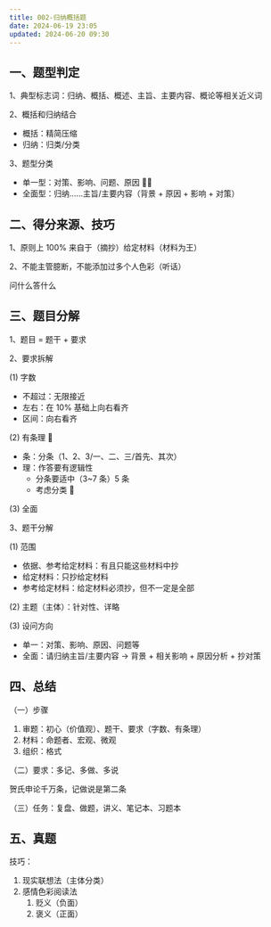 ```yaml
---
title: 002-归纳概括题
date: 2024-06-19 23:05
updated: 2024-06-20 09:30
---
```


## 一、题型判定

1、典型标志词：归纳、概括、概述、主旨、主要内容、概论等相关近义词

2、概括和归纳结合

- 概括：精简压缩
- 归纳：归类/分类

3、题型分类

- 单一型：对策、影响、问题、原因 🌟🌟
- 全面型：归纳……主旨/主要内容（背景 + 原因 + 影响 + 对策）

## 二、得分来源、技巧

1、原则上 100% 来自于（摘抄）给定材料（材料为王）

2、不能主管臆断，不能添加过多个人色彩（听话）

问什么答什么

## 三、题目分解

1、题目 = 题干 + 要求

2、要求拆解

(1) 字数

- 不超过：无限接近
- 左右：在 10% 基础上向右看齐
- 区间：向右看齐

(2) 有条理 🌟

- 条：分条（1、2、3/一、二、三/首先、其次）
- 理：作答要有逻辑性
	- 分条要适中（3~7 条）5 条
	- 考虑分类 🌟

(3) 全面

3、题干分解

(1) 范围

- 依据、参考给定材料：有且只能这些材料中抄
- 给定材料：只抄给定材料
- 参考给定材料：给定材料必须抄，但不一定是全部

(2) 主题（主体）：针对性、详略

(3) 设问方向

- 单一：对策、影响、原因、问题等
- 全面：请归纳主旨/主要内容 → 背景 + 相关影响 + 原因分析 + 抄对策

## 四、总结

（一）步骤

1. 审题：初心（价值观）、题干、要求（字数、有条理）
2. 材料：命题者、宏观、微观
3. 组织：格式

（二）要求：多记、多做、多说

贺氏申论千万条，记做说是第二条

（三）任务：复盘、做题，讲义、笔记本、习题本

## 五、真题

技巧：

1. 现实联想法（主体分类）
2. 感情色彩阅读法
	1. 贬义（负面）
	2. 褒义（正面）
